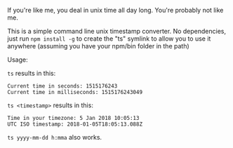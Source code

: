 If you're like me, you deal in unix time all day long.  You're probably not like me.

This is a simple command line unix timestamp converter.  No dependencies, just run `npm install -g` to create the "ts" symlink to allow you to use it anywhere (assuming you have your npm/bin folder in the path)

Usage:

`ts` results in this:
```
Current time in seconds: 1515176243
Current time in milliseconds: 1515176243049
```


`ts <timestamp>` results in this:

```
Time in your timezone: 5 Jan 2018 10:05:13
UTC ISO timestamp: 2018-01-05T18:05:13.088Z
```




`ts yyyy-mm-dd h:mma` also works.